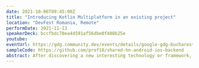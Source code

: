 ```yaml
---
date: 2021-10-06T09:45:00Z
title: "Introducing Kotlin Multiplatform in an existing project"
location: "DevFest Romania, Remote"
performDate: 2021-11-13
speakerDeck: bccfbdc70ea44591af56dbe0f408b25e
youtube:
eventUrl: https://gdg.community.dev/events/details/google-gdg-bucharest-presents-devfest-romania-2021/
sampleCode: https://github.com/prof18/shared-hn-android-ios-backend
abstract: After discovering a new interesting technology or framework, you will probably start asking yourself how to integrate it into an existing project. That’s because, the possibility to start with a blank canvas is rare (not impossible, but rare).<br><br>This is also the case for Kotlin Multiplatform, and even though it is still in alpha, you can already start to use it in production applications.<br><br>In this talk, we will understand which part of the code can be a starting point for sharing, how to consume the shared code and how to structure an existing project to have an as smooth as possible integration.
---
```

